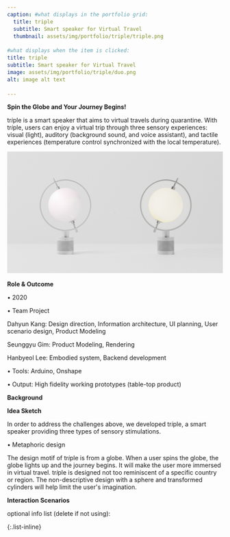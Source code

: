 ```yaml
---
caption: #what displays in the portfolio grid:
  title: triple
  subtitle: Smart speaker for Virtual Travel
  thumbnail: assets/img/portfolio/triple/triple.png
  
#what displays when the item is clicked:
title: triple
subtitle: Smart speaker for Virtual Travel
image: assets/img/portfolio/triple/duo.png
alt: image alt text

---
```

**Spin the Globe and Your Journey Begins!**

tr*i*ple is a smart speaker that aims to virtual travels during quarantine. With tr*i*ple, users can enjoy a virtual trip through three sensory experiences: visual (light), auditory (background sound, and voice assistant), and tactile experiences (temperature control synchronized with the local temperature). 

<!-- <img src="./assets/img/portfolio/triple/duo.png"> -->
![image](../assets/img/portfolio/triple/duo.png)


**Role & Outcome**

• 2020

• Team Project

Dahyun Kang: Design direction, Information architecture, UI planning, User scenario design, Product Modeling

Seunggyu Gim: Product Modeling, Rendering

Hanbyeol Lee: Embodied system, Backend development

• Tools: Arduino, Onshape

• Output: High fidelity working prototypes (table-top product)

**Background**

**Idea Sketch**

In order to address the challenges above, we developed tr*i*ple, a smart speaker providing three types of sensory stimulations.

• Metaphoric design

The design motif of tr*i*ple is from a globe. When a user spins the globe, the globe lights up and the journey begins. It will make the user more immersed in virtual travel. tr*i*ple is designed not too reminiscent of a specific country or region. The non-descriptive design with a sphere and transformed cylinders will help limit the user's imagination. 

**Interaction Scenarios**


optional info list (delete if not using):

{:.list-inline} 
